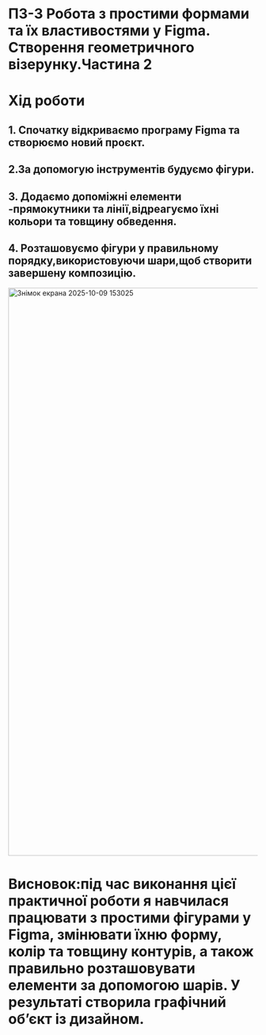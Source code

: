 # ПЗ-3 Робота з простими формами та їх властивостями у Figma. Створення геометричного візерунку.Частина 2
# Хід роботи
## 1. Спочатку відкриваємо програму Figma та створюємо новий проєкт.
## 2.За допомогую інструментів будуємо фігури. 
## 3. Додаємо допоміжні елементи -прямокутники та лінії,відреагуємо їхні кольори та товщину обведення.
## 4. Розташовуємо фігури у правильному порядку,використовуючи шари,щоб створити завершену композицію.
<img width="1138" height="1144" alt="Знімок екрана 2025-10-09 153025" src="https://github.com/user-attachments/assets/bcc18b83-bdb8-4db2-8dbb-a994e1dcc043" />

# Висновок:під час виконання цієї практичної роботи я навчилася працювати з простими фігурами у Figma, змінювати їхню форму, колір та товщину контурів, а також правильно розташовувати елементи за допомогою шарів. У результаті створила  графічний об’єкт із дизайном.
